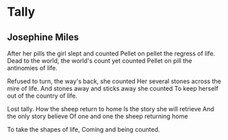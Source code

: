 # Tally
## Josephine Miles
After her pills the girl slept and counted
Pellet on pellet the regress of life.
Dead to the world, the world's count yet counted
Pellet on pill the antinomies of life.

Refused to turn, the way's back, she counted
Her several stones across the mire of life.
And stones away and sticks away she counted
To keep herself out of the country of life.

Lost tally. How the sheep return to home
Is the story she will retrieve
And the only story believe
Of one and one the sheep returning home

To take the shapes of life,
Coming and being counted.